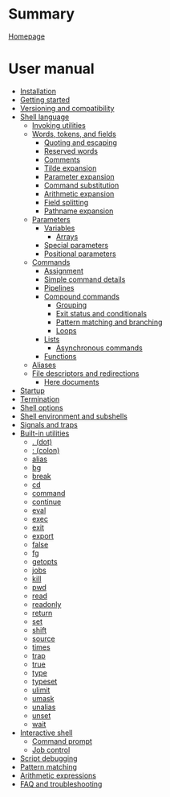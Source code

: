 # Summary

[Homepage](README.md)

# User manual

- [Installation](installation.md)
- [Getting started](getting_started.md)
- [Versioning and compatibility]() <!-- POSIX conformance -->
- [Shell language]()
    - [Invoking utilities]()
    - [Words, tokens, and fields](language/words/README.md)
        - [Quoting and escaping](language/words/quoting.md)
        - [Reserved words](language/words/keywords.md)
        - [Comments](language/words/comments.md)
        - [Tilde expansion](language/words/tilde.md)
        - [Parameter expansion](language/words/parameters.md)
        - [Command substitution](language/words/command_substitution.md)
        - [Arithmetic expansion](language/words/arithmetic.md) <!-- TODO: Brace expansion -->
        - [Field splitting](language/words/field_splitting.md)
        - [Pathname expansion](language/words/globbing.md)
    - [Parameters](language/parameters/README.md)
        - [Variables](language/parameters/variables.md)
            - [Arrays]()
        - [Special parameters]()
        - [Positional parameters]()
    - [Commands]()
        - [Assignment]()
        - [Simple command details]()
        - [Pipelines]()
        - [Compound commands]()
            - [Grouping]() <!-- incl. subshells -->
            - [Exit status and conditionals]()
            - [Pattern matching and branching]()
            - [Loops]()
        - [Lists]()
            - [Asynchronous commands]()
        - [Functions]()
    - [Aliases]()
    - [File descriptors and redirections]()
        - [Here documents]()
- [Startup]()
- [Termination]()
- [Shell options]()
- [Shell environment and subshells]()
- [Signals and traps]()
- [Built-in utilities]()
    - [. (dot)]()
    - [: (colon)]()
    - [alias]()
    - [bg]()
    - [break]()
    - [cd]()
    - [command]()
    - [continue]()
    - [eval]()
    - [exec]()
    - [exit]()
    - [export]()
    - [false]()
    - [fg]()
    - [getopts]()
    - [jobs]()
    - [kill]()
    - [pwd]()
    - [read]()
    - [readonly]()
    - [return]()
    - [set]()
    - [shift]()
    - [source]()
    - [times]()
    - [trap]()
    - [true]()
    - [type]()
    - [typeset]()
    - [ulimit]()
    - [umask]()
    - [unalias]()
    - [unset]()
    - [wait]()
- [Interactive shell]()
    - [Command prompt]()
    - [Job control]()
- [Script debugging]() <!-- errexit, noexec, xtrace, etc. -->
- [Pattern matching](patterns.md)
- [Arithmetic expressions](arithmetic.md)
- [FAQ and troubleshooting]()
